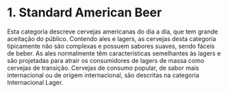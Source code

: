 # 1. Standard American Beer

Esta categoria descreve cervejas americanas do dia a dia, que tem grande aceitação do público. Contendo ales e lagers, as cervejas desta categoria tipicamente não são complexas e possuem sabores suaves, sendo fáceis de beber. As ales normalmente têm características semelhantes às lagers e são projetadas para atrair os consumidores de lagers de massa como cervejas de transição. Cervejas de consumo popular, de sabor mais internacional ou de origem internacional, são descritas na categoria Internacional Lager.
